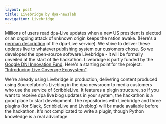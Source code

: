 ```yaml
---
layout: post
title: Livebridge by dpa-newslab
navigation: Livebridge
---
```


Millions of users read dpa-Live updates when a new US president is elected or an ongoing attack of unknown origin keeps the nation awake. (Here's a [german description](https://www.dpa.com/de/produkte-services/liveticker-newsblogs/#liveticker) of the dpa-Live service). We strive to deliver these updates live to whatever publishing system our customers chose. So we developed the open-source software Livebridge - it will be formally unveiled at the start of the hackathon. Livebridge is partly funded by the [Google DNI Innovation Fund](https://www.digitalnewsinitiative.com/fund/). Here's a starting point for the project: ["Introducing Live Coverage Ecosystem"](https://blog.sourcefabric.org/en/news/blog/3434/Introducing-Live-Coverage-Ecosystem-funded-by-Google.htm). 

We're already using Livebridge in production, delivering content produced using Sourcefabric's Liveblog in the dpa newsroom to media customers who use the service of ScribbleLive. It features a plugin structure, so if you want to receive dpa live blog updates in your system, the hackathon is a good place to start development. The repositories with Livebridge and three plugins (for Slack, ScribbleLive and Liveblog) will be made available before the hackathon. It's not complicated to write a plugin, though Python knowledge is a real advantage.

